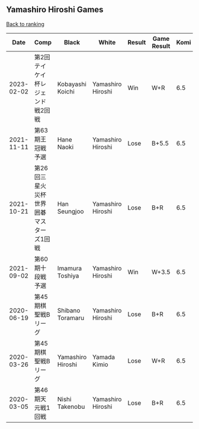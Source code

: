 ## Yamashiro Hiroshi Games

[Back to ranking](../../index.md)




| **Date** | **Comp** | **Black** | **White** | **Result** | **Game Result** | **Komi** | **Rating** | **Diff** | 
| --- | --- | --- | --- | --- | --- | --- | --- | --- |
| 2023-02-02 | 第2回テイケイ杯レジェンド戦2回戦 | Kobayashi Koichi | Yamashiro Hiroshi | Win | W+R | 6.5 | 2257 | 0 | 
| 2021-11-11 | 第63期王冠戦予選 | Hane Naoki | Yamashiro Hiroshi | Lose | B+5.5 | 6.5 | 2257 | 27 | 
| 2021-10-21 | 第26回三星火災杯世界囲碁マスターズ1回戦 | Han Seungjoo | Yamashiro Hiroshi | Lose | B+R | 6.5 | 2230 | -683 | 
| 2021-09-02 | 第60期十段戦予選 | Imamura Toshiya | Yamashiro Hiroshi | Win | W+3.5 | 6.5 | 2913 | 0 | 
| 2020-06-19 | 第45期棋聖戦Bリーグ | Shibano Toramaru | Yamashiro Hiroshi | Lose | B+R | 6.5 | 2913 | 120 | 
| 2020-03-26 | 第45期棋聖戦Bリーグ | Yamashiro Hiroshi | Yamada Kimio | Lose | W+R | 6.5 | 2793 | -73 | 
| 2020-03-05 | 第46期天元戦1回戦 | Nishi Takenobu | Yamashiro Hiroshi | Lose | B+R | 6.5 | 2866 | missing |




